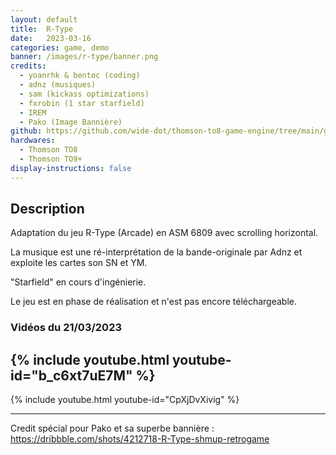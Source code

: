 ```yaml
---
layout: default
title:  R-Type
date:   2023-03-16
categories: game, demo
banner: /images/r-type/banner.png
credits:
  - yoanrhk & bentoc (coding)
  - adnz (musiques)
  - sam (kickass optimizations)
  - fxrobin (1 star starfield)
  - IREM
  - Pako (Image Bannière)
github: https://github.com/wide-dot/thomson-to8-game-engine/tree/main/game-projects/r-type
hardwares: 
  - Thomson TO8
  - Thomson TO9+
display-instructions: false
---
```

 

## Description

Adaptation du jeu R-Type (Arcade) en ASM 6809 avec scrolling horizontal.

La musique est une ré-interprétation de la bande-originale par Adnz et exploite les cartes son SN et YM.

"Starfield" en cours d'ingénierie.

Le jeu est en phase de réalisation et n'est pas encore téléchargeable.

### Vidéos du 21/03/2023

{% include youtube.html youtube-id="b_c6xt7uE7M" %}
-
{% include youtube.html youtube-id="CpXjDvXivig" %}

---

Credit spécial pour Pako et sa superbe bannière :
<https://dribbble.com/shots/4212718-R-Type-shmup-retrogame>
							
